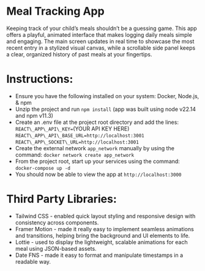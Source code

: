 # Meal Tracking App
Keeping track of your child’s meals shouldn’t be a guessing game. This app offers a playful, animated interface that makes logging daily meals simple and engaging. The main screen updates in real time to showcase the most recent entry in a stylized visual canvas, while a scrollable side panel keeps a clear, organized history of past meals at your fingertips.

# Instructions:
- Ensure you have the following installed on your system: Docker, Node.js, & npm
- Unzip the project and run `npm install` (app was built using node v22.14 and npm v11.3)
- Create an .env file at the project root directory and add the lines: \
`REACT\_APP\_API\_KEY=`(YOUR API KEY HERE) \
`REACT\_APP\_API\_BASE_URL=http://localhost:3001` \
`REACT\_APP\_SOCKET\_URL=http://localhost:3001`
- Create the external network `app_network` manually by using the command: `docker network create app_network`
- From the project root, start up your services using the command: `docker-compose up -d`
- You should now be able to view the app at `http://localhost:3000`

# Third Party Libraries:
- Tailwind CSS - enabled quick layout styling and responsive design with consistency across components.
- Framer Motion - made it really easy to implement seamless animations and transitions, helping bring the background and UI elements to life.
- Lottie - used to display the lightweight, scalable animations for each meal using JSON-based assets.
- Date FNS - made it easy to format and manipulate timestamps in a readable way.
